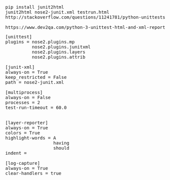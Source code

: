 <pre>
pip install junit2html
junit2html nose2-junit.xml testrun.html
http://stackoverflow.com/questions/11241781/python-unittests-in-jenkins

https://www.dev2qa.com/python-3-unittest-html-and-xml-report-example/
</pre>

<pre>
[unittest]
plugins = nose2.plugins.mp
          nose2.plugins.junitxml
          nose2.plugins.layers
          nose2.plugins.attrib

[junit-xml]
always-on = True
keep_restricted = False
path = nose2-junit.xml

[multiprocess]
always-on = False
processes = 2
test-run-timeout = 60.0


[layer-reporter]
always-on = True
colors = True
highlight-words = A
                  having
                  should
indent =   

[log-capture]
always-on = True
clear-handlers = true



</pre>
